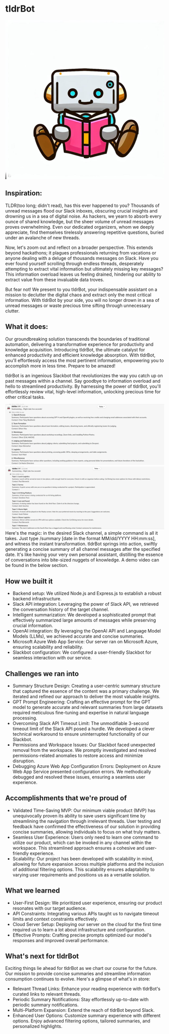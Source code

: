 # **tldrBot**
![Alt text](tldrBot.jpg)

## Inspiration: 
TLDR(too long; didn't read), has this ever happened to you? Thousands of unread messages flood our Slack inboxes, obscuring crucial insights and drowning us in a sea of digital noise. As hackers, we yearn to absorb every ounce of shared knowledge, but the sheer volume of unread messages proves overwhelming. Even our dedicated organizers, whom we deeply appreciate, find themselves tirelessly answering repetitive questions, buried under an avalanche of new threads.

Now, let's zoom out and reflect on a broader perspective. This extends beyond hackathons; it plagues professionals returning from vacations or anyone dealing with a deluge of thousands messages on Slack. Have you ever found yourself scrolling through endless threads, desperately attempting to extract vital information but ultimately missing key messages? This information overload leaves us feeling drained, hindering our ability to extract value from these invaluable data troves.

But fear not! We present to you tldrBot, your indispensable assistant on a mission to declutter the digital chaos and extract only the most critical information. With tldrBot by your side, you will no longer drown in a sea of unread messages or waste precious time sifting through unnecessary clutter.

## What it does:
Our groundbreaking solution transcends the boundaries of traditional automation, delivering a transformative experience for productivity and knowledge acquisition. Introducing tldrBot, the ultimate catalyst for enhanced productivity and efficient knowledge absorption. With tldrBot, you'll effortlessly access the most pertinent information, empowering you to accomplish more in less time. Prepare to be amazed!

tldrBot is an ingenious Slackbot that revolutionizes the way you catch up on past messages within a channel. Say goodbye to information overload and hello to streamlined productivity. By harnessing the power of tldrBot, you'll effortlessly review vital, high-level information, unlocking precious time for other critical tasks.

![Alt text](ask-directors.jpg)
![Alt text](random.jpg)
Here's the magic: in the desired Slack channel, a simple command is all it takes. Just type /summary [date in the format MM/dd/YYYY HH:mm:ss], and witness the instant transformation. tldrBot springs into action, swiftly generating a concise summary of all channel messages after the specified date. It's like having your very own personal assistant, distilling the essence of conversations into bite-sized nuggets of knowledge. A demo video can be found in the below section.

## How we built it
- Backend setup: We utilized Node.js and Express.js to establish a robust backend infrastructure.
- Slack API integration: Leveraging the power of Slack API, we retrieved the conversation history of the target channel.
- Intelligent summarization: We developed a sophisticated prompt that effectively summarized large amounts of messages while preserving crucial information.
- OpenAI integration: By leveraging the OpenAI API and Language Model Models (LLMs), we achieved accurate and concise summaries.
- Microsoft Azure Web App Service: Our server ran on Microsoft Azure, ensuring scalability and reliability.
- Slackbot configuration: We configured a user-friendly Slackbot for seamless interaction with our service.

## Challenges we ran into
- Summary Structure Design: Creating a user-centric summary structure that captured the essence of the content was a primary challenge. We iterated and refined our approach to deliver the most valuable insights.
- GPT Prompt Engineering: Crafting an effective prompt for the GPT model to generate accurate and relevant summaries from large datasets required meticulous fine-tuning and expertise in natural language processing.
- Overcoming Slack API Timeout Limit: The unmodifiable 3-second timeout limit of the Slack API posed a hurdle. We developed a clever technical workaround to ensure uninterrupted functionality of our Slackbot.
- Permissions and Workspace Issues: Our Slackbot faced unexpected removal from the workspace. We promptly investigated and resolved permissions-related anomalies to restore access and minimize disruption.
- Debugging Azure Web App Configuration Errors: Deployment on Azure Web App Service presented configuration errors. We methodically debugged and resolved these issues, ensuring a seamless user experience.

## Accomplishments that we're proud of
- Validated Time-Saving MVP: Our minimum viable product (MVP) has unequivocally proven its ability to save users significant time by streamlining the navigation through irrelevant threads. User testing and feedback have confirmed the effectiveness of our solution in providing concise summaries, allowing individuals to focus on what truly matters.
- Seamless User Experience: Users only need to learn one command to utilize our product, which can be invoked in any channel within the workspace. This streamlined approach ensures a cohesive and user-friendly experience.
- Scalability: Our project has been developed with scalability in mind, allowing for future expansion across multiple platforms and the inclusion of additional filtering options. This scalability ensures adaptability to varying user requirements and positions us as a versatile solution.

## What we learned
- User-First Design: We prioritized user experience, ensuring our product resonates with our target audience.
- API Constraints: Integrating various APIs taught us to navigate timeout limits and context constraints effectively.
- Cloud Server Setup: Deploying our server on the cloud for the first time required us to learn a lot about infrastructure and configuration.
- Effective Prompts: Crafting precise prompts optimized our model's responses and improved overall performance.

## What's next for tldrBot
Exciting things lie ahead for tldrBot as we chart our course for the future. Our mission to provide concise summaries and streamline information consumption continues to evolve. Here's a glimpse of what's in store:

- Relevant Thread Links: Enhance your reading experience with tldrBot's curated links to relevant threads.
- Periodic Summary Notifications: Stay effortlessly up-to-date with periodic summary notifications.
- Multi-Platform Expansion: Extend the reach of tldrBot beyond Slack.
- Enhanced User Options: Customize summary experience with different options. Enjoy advanced filtering options, tailored summaries, and personalized highlights.
